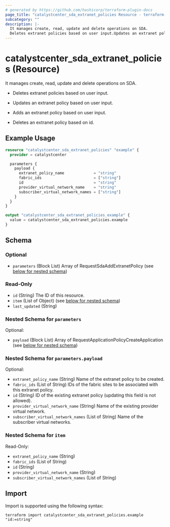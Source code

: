 ```yaml
---
# generated by https://github.com/hashicorp/terraform-plugin-docs
page_title: "catalystcenter_sda_extranet_policies Resource - terraform-provider-catalystcenter"
subcategory: ""
description: |-
  It manages create, read, update and delete operations on SDA.
  Deletes extranet policies based on user input.Updates an extranet policy based on user input.Adds an extranet policy based on user input.Deletes an extranet policy based on id.
---
```


# catalystcenter_sda_extranet_policies (Resource)

It manages create, read, update and delete operations on SDA.

- Deletes extranet policies based on user input.

- Updates an extranet policy based on user input.

- Adds an extranet policy based on user input.

- Deletes an extranet policy based on id.

## Example Usage

```terraform
resource "catalystcenter_sda_extranet_policies" "example" {
  provider = catalystcenter

  parameters {
    payload {
      extranet_policy_name             = "string"
      fabric_ids                       = ["string"]
      id                               = "string"
      provider_virtual_network_name    = "string"
      subscriber_virtual_network_names = ["string"]
    }
  }
}

output "catalystcenter_sda_extranet_policies_example" {
  value = catalystcenter_sda_extranet_policies.example
}
```

<!-- schema generated by tfplugindocs -->
## Schema

### Optional

- `parameters` (Block List) Array of RequestSdaAddExtranetPolicy (see [below for nested schema](#nestedblock--parameters))

### Read-Only

- `id` (String) The ID of this resource.
- `item` (List of Object) (see [below for nested schema](#nestedatt--item))
- `last_updated` (String)

<a id="nestedblock--parameters"></a>
### Nested Schema for `parameters`

Optional:

- `payload` (Block List) Array of RequestApplicationPolicyCreateApplication (see [below for nested schema](#nestedblock--parameters--payload))

<a id="nestedblock--parameters--payload"></a>
### Nested Schema for `parameters.payload`

Optional:

- `extranet_policy_name` (String) Name of the extranet policy to be created.
- `fabric_ids` (List of String) IDs of the fabric sites to be associated with this extranet policy.
- `id` (String) ID of the existing extranet policy (updating this field is not allowed).
- `provider_virtual_network_name` (String) Name of the existing provider virtual network.
- `subscriber_virtual_network_names` (List of String) Name of the subscriber virtual networks.



<a id="nestedatt--item"></a>
### Nested Schema for `item`

Read-Only:

- `extranet_policy_name` (String)
- `fabric_ids` (List of String)
- `id` (String)
- `provider_virtual_network_name` (String)
- `subscriber_virtual_network_names` (List of String)

## Import

Import is supported using the following syntax:

```shell
terraform import catalystcenter_sda_extranet_policies.example "id:=string"
```
